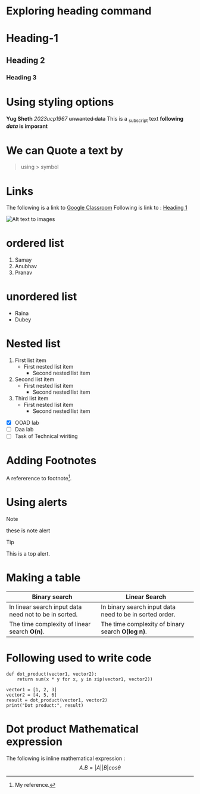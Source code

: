 # Exploring heading command
# Heading-1
## Heading 2
### Heading 3

# Using styling options
**Yug Sheth**
*2023ucp1967*
~~unwanted data~~
This is a <sub>subscript</sub> text
**following _data_ is imporant**
# We can Quote a text by 
> using > symbol


# Links
The following is a link to [Google Classroom](https://classroom.google.com/c/NzAxMjAwNTg1MjAy/a/NzMwMzk2Mzg5NDc4/details)
Following is link to : [Heading 1](#Heading-1)

![Alt text to images](https://myoctocat.com/assets/images/base-octocat.svg)

# ordered list
1. Samay
2. Anubhav
3. Pranav

# unordered list
- Raina
- Dubey
# Nested list
1. First list item
   - First nested list item
     - Second nested list item
1. Second list item
   - First nested list item
     - Second nested list item
1. Third list item
   - First nested list item
     - Second nested list item

- [x] OOAD lab
- [ ] Daa lab
- [ ] Task of Technical wiriting

# Adding Footnotes
A refererence to footnote[^1].
[^1]: My reference.

# Using alerts
> [!NOTE]
> these is note alert

> [!TIP]
> This is a top alert.

# Making a table
| Binary search | Linear Search |
| --- | --- |
| In linear search input data need not to be in sorted. | In binary search input data need to be in sorted order. |
| The time complexity of linear search **O(n)**. | The time complexity of binary search **O(log n)**. |

# Following used to write code
```
def dot_product(vector1, vector2):
    return sum(x * y for x, y in zip(vector1, vector2))

vector1 = [1, 2, 3]
vector2 = [4, 5, 6]
result = dot_product(vector1, vector2)
print("Dot product:", result)
```
# Dot product Mathematical expression
The following is inline mathematical expression : $$A.B=|A||B|cos\theta$$




